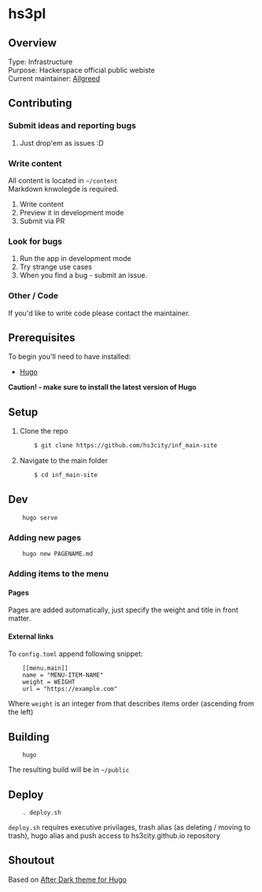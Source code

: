 # hs3pl

## Overview

Type: Infrastructure     
Purpose: Hackerspace official public webiste       
Current maintainer: [Allgreed](https://github.com/allgreed)    

## Contributing

### Submit ideas and reporting bugs
1. Just drop'em as issues :D

### Write content

All content is located in ```~/content```   
Markdown knwolegde is required.

1. Write content
2. Preview it in development mode
3. Submit via PR

### Look for bugs
1. Run the app in development mode
2. Try strange use cases
3. When you find a bug - submit an issue.

### Other / Code

If you'd like to write code please contact the maintainer.

## Prerequisites

To begin you'll need to have installed:

+ [Hugo](https://gohugo.io/)

<!-- + [Node.js](https://nodejs.org/en/) -->
<!-- + npm (comes with Node.js) -->

<!-- + gulp-cli

    ```sh
        $ npm i -g gulp-cli
    ```    
     -->

**Caution! - make sure to install the latest version of Hugo**

## Setup

1. Clone the repo

    ```sh
        $ git clone https://github.com/hs3city/inf_main-site
    ```    
    
2. Navigate to the main folder

    ```sh
        $ cd inf_main-site
    ```    
    
<!-- 3. Fetch dependencies

    ```sh
        $ npm i
    ```     -->

## Dev

```
    hugo serve
```

### Adding new pages

```
    hugo new PAGENAME.md
```

### Adding items to the menu

#### Pages

Pages are added automatically, just specify the weight and title in front matter.

#### External links

To ```config.toml``` append following snippet:

```
    [[menu.main]]
    name = "MENU-ITEM-NAME"
    weight = WEIGHT
    url = "https://example.com"
```

Where ```weight``` is an integer from that describes items order (ascending from the left)

<!-- 1. Run the build system in development mode

    ```sh
        $ gulp dev
    ```
*Do please note:* Once inited the build system watches for changes

2. Serve hs-budget-front/dev locally to preview your work

### I'm a noob, can't serve for shit :c

That's ok, dawng, just:

1. Install live-server globally

    ```sh
        $ npm i -g live-server
    ```

2. Enter development folder

    ```sh
        $ cd dev
    ```

3. Start the server

    ```sh
        $ live-server
    ``` -->

## Building

```
    hugo
```

The resulting build will be in ```~/public```

## Deploy

```
    . deploy.sh
```

```deploy.sh``` requires executive privilages, trash alias (as deleting / moving to trash), hugo alias and push access to hs3city.github.io repository

## Shoutout

Based on [After Dark theme for Hugo](https://comfusion.github.io/after-dark/)
